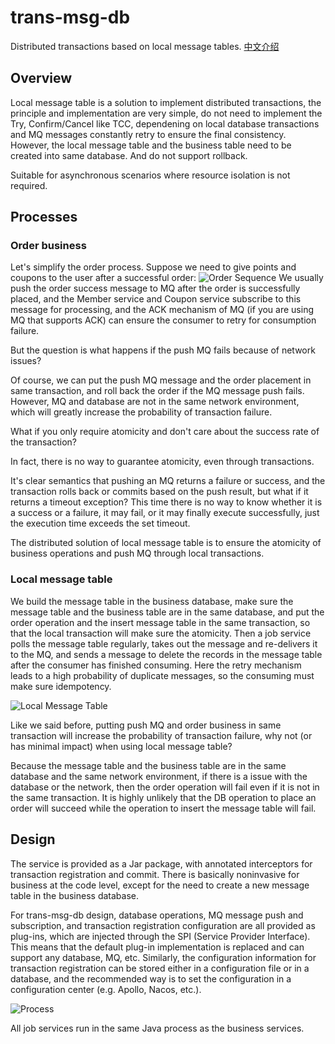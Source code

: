 # trans-msg-db
Distributed transactions based on local message tables.
[中文介绍](https://github.com/lilineric/trans-msg-db/blob/main/README_ZH.md)

## Overview
Local message table is a solution to implement distributed transactions, the principle and implementation are very simple, do not need to implement the Try, Confirm/Cancel like TCC, dependening on local database transactions and MQ messages constantly retry to ensure the final consistency.
However, the local message table and the business table need to be created into same database. And do not support rollback.

Suitable for asynchronous scenarios where resource isolation is not required.

## Processes
### Order business
Let's simplify the order process. Suppose we need to give points and coupons to the user after a successful order: 
![Order Sequence](https://github.com/lilineric/trans-msg-db/blob/main/img/grant-points.png)
We usually push the order success message to MQ after the order is successfully placed, and the Member service and Coupon service subscribe to this message for processing, and the ACK mechanism of MQ (if you are using MQ that supports ACK) can ensure the consumer to retry for consumption failure.

But the question is what happens if the push MQ fails because of network issues?

Of course, we can put the push MQ message and the order placement in same transaction, and roll back the order if the MQ message push fails. However, MQ and database are not in the same network environment, which will greatly increase the probability of transaction failure.

What if you only require atomicity and don't care about the success rate of the transaction?

In fact, there is no way to guarantee atomicity, even through transactions.

It's clear semantics that pushing an MQ returns a failure or success, and the transaction rolls back or commits based on the push result, but what if it returns a timeout exception? This time there is no way to know whether it is a success or a failure, it may fail, or it may finally execute successfully, just the execution time exceeds the set timeout.

The distributed solution of local message table is to ensure the atomicity of business operations and push MQ through local transactions.

### Local message table
We build the message table in the business database, make sure the message table and the business table are in the same database, and put the order operation and the insert message table in the same transaction, so that the local transaction will make sure the atomicity. Then a job service polls the message table regularly, takes out the message and re-delivers it to the MQ, and sends a message to delete the records in the message table after the consumer has finished consuming. Here the retry mechanism leads to a high probability of duplicate messages, so the consuming must make sure idempotency.

![Local Message Table](https://github.com/lilineric/trans-msg-db/blob/main/img/grant-points-trans.png)

Like we said before, putting push MQ and order business in same transaction will increase the probability of transaction failure, why not (or has minimal impact) when using local message table?

Because the message table and the business table are in the same database and the same network environment, if there is a issue with the database or the network, then the order operation will fail even if it is not in the same transaction. It is highly unlikely that the DB operation to place an order will succeed while the operation to insert the message table will fail.

## Design
The service is provided as a Jar package, with annotated interceptors for transaction registration and commit. There is basically noninvasive for business at the code level, except for the need to create a new message table in the business database.

For trans-msg-db design, database operations, MQ message push and subscription, and transaction registration configuration are all provided as plug-ins, which are injected through the SPI (Service Provider Interface). This means that the default plug-in implementation is replaced and can support any database, MQ, etc. Similarly, the configuration information for transaction registration can be stored either in a configuration file or in a database, and the recommended way is to set the configuration in a configuration center (e.g. Apollo, Nacos, etc.).

![Process](https://github.com/lilineric/trans-msg-db/blob/main/img/trans-msg-db.png)

All job services run in the same Java process as the business services.
